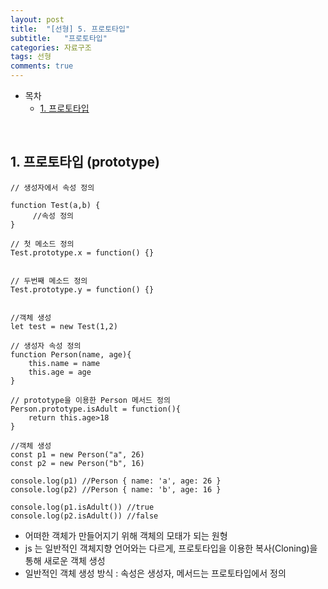 ```yaml
---
layout: post
title:  "[선형] 5. 프로토타입"
subtitle:   "프로토타입"
categories: 자료구조
tags: 선형
comments: true
---
```


- 목차
  - [1. 프로토타입](#)

<br>

## 1. 프로토타입 (prototype)

```
// 생성자에서 속성 정의

function Test(a,b) {
     //속성 정의
}

// 첫 메소드 정의
Test.prototype.x = function() {}


// 두번째 메소드 정의
Test.prototype.y = function() {}


//객체 생성
let test = new Test(1,2)
```

````
// 생성자 속성 정의
function Person(name, age){
    this.name = name
    this.age = age
}

// prototype을 이용한 Person 메서드 정의
Person.prototype.isAdult = function(){
    return this.age>18
}

//객체 생성
const p1 = new Person("a", 26)
const p2 = new Person("b", 16) 

console.log(p1) //Person { name: 'a', age: 26 }
console.log(p2) //Person { name: 'b', age: 16 }

console.log(p1.isAdult()) //true
console.log(p2.isAdult()) //false
````


- 어떠한 객체가 만들어지기 위해 객체의 모태가 되는 원형
- js 는 일반적인 객체지향 언어와는 다르게, 프로토타입을 이용한 복사(Cloning)을 통해 새로운 객체 생성
- 일반적인 객체 생성 방식 : 속성은 생성자, 메서드는 프로토타입에서 정의


